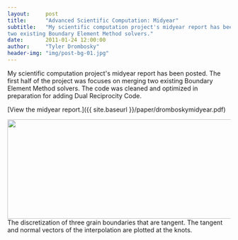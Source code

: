 ```yaml
---
layout:     post
title:      "Advanced Scientific Computation: Midyear"
subtitle:   "My scientific computation project's midyear report has been posted. The first half of the project was focuses on merging 
two existing Boundary Element Method solvers."
date:       2011-01-24 12:00:00
author:     "Tyler Drombosky"
header-img: "img/post-bg-01.jpg"
---			
```


My scientific computation project's midyear report has been posted. The first half of the project was focuses on merging two existing Boundary Element Method solvers. The code was cleaned and optimized in preparation for adding Dual Reciprocity Code.

[View the midyear report.]({{ site.baseurl }}/paper/dromboskymidyear.pdf)

<img style="margin-left: auto; margin-right: auto;" height="225" width="600" src="{{ site.baseurl }}/img/dromboskymidyear.jpg">
<span class="caption">The discretization of three grain boundaries that are tangent. The tangent and normal vectors of the interpolation are plotted at the knots.</span>